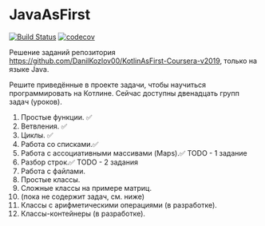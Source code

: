 # JavaAsFirst
[![Build Status](https://travis-ci.com/DanilKozlov00/JavaAsFirst.svg?branch=master)](https://travis-ci.com/DanilKozlov00/JavaAsFirst)
[![codecov](https://codecov.io/gh/DanilKozlov00/JavaAsFirst/branch/master/graph/badge.svg?token=fayfXbjm7X)](undefined)

Решение заданий репозитория https://github.com/DanilKozlov00/KotlinAsFirst-Coursera-v2019, только на языке Java.

Решите приведённые в проекте задачи, чтобы научиться программировать на Котлине. Сейчас доступны двенадцать групп задач (уроков).

1. Простые функции. ✅
2. Ветвления. ✅
3. Циклы. ✅
4. Работа со списками.✅
5. Работа с ассоциативными массивами (Maps).✅ TODO - 1 задание
6. Разбор строк.✅ TODO - 2 задания
7. Работа с файлами.
8. Простые классы.
9. Сложные классы на примере матриц.
10. (пока не содержит задач, см. ниже)
11. Классы с арифметическими операциями (в разработке).
12. Классы-контейнеры (в разработке).
